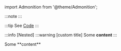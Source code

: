 import Admonition from '@theme/Admonition';

:::note
:::

:::tip
See [Code](?admonition=code#강조-표시)
:::

:::info [Nested]
:::warning [custom title]
Some **content**
:::

<Admonition type='danger' title='JSX Usage'>
    Some **content**
</Admonition>
